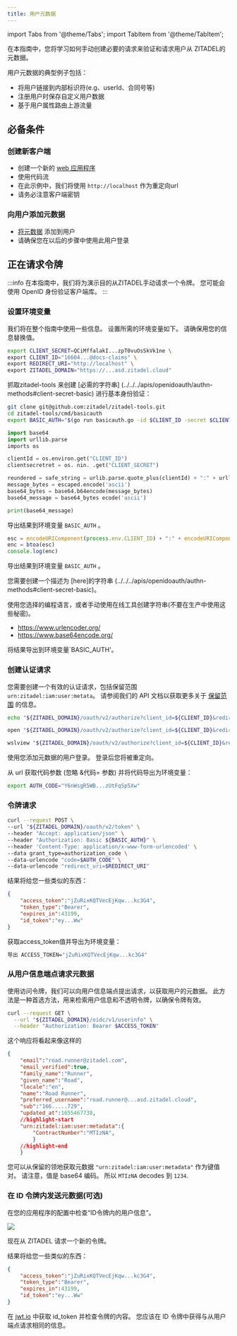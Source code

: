 ```yaml
---
title: 用户元数据
---
```


import Tabs from '@theme/Tabs';
import TabItem from '@theme/TabItem';

在本指南中，您将学习如何手动创建必要的请求来验证和请求用户从 ZITADEL的元数据。

用户元数据的典型例子包括：

- 将用户链接到内部标识符(e.g、userId、合同号等)
- 注册用户时保存自定义用户数据
- 基于用户属性路由上游流量

## 必备条件

### 创建新客户端

- 创建一个新的 [web 应用程序](../console/applications#web)
- 使用代码流
- 在此示例中，我们将使用 `http://localhost` 作为重定向url
- 请务必注意客户端密钥

### 向用户添加元数据

- [将元数据](../../../manuals/user-profile#metadata) 添加到用户
- 请确保您在以后的步骤中使用此用户登录

## 正在请求令牌

:::info
在本指南中，我们将为演示目的从ZITADEL手动请求一个令牌。 您可能会使用 OpenID 身份验证客户端库。
:::

### 设置环境变量

我们将在整个指南中使用一些信息。 设置所需的环境变量如下。 请确保用您的信息替换值。

```bash
export CLIENT_SECRET=QCiMffalakI...zpT0vuOsSkVk1ne \
export CLIENT_ID="16604...@docs-claims" \
export REDIRECT_URI="http://localhost" \
export ZITADEL_DOMAIN="https://...asd.zitadel.cloud"
```

<Tabs>
<TabItem value="go" label="Go" default>

抓取zitadel-tools 来创建 [必需的字符串] (../../../apis/openidoauth/authn-methods#client-secret-basic) 进行基本身份验证：

```bash
git clone git@github.com:zitadel/zitadel-tools.git
cd zitadel-tools/cmd/basicauth
export BASIC_AUTH="$(go run basicauth.go -id $CLIENT_ID -secret $CLIENT_SECRET)"
```

</TabItem>

<TabItem value="python" label="Python">

```python
import base64
import urllib.parse
imports os

clientId = os.environ.get("CLIENT_ID")
clientsecretret = os. nin. .get("CLIENT_SECRET")

reundered = safe_string = urlib.parse.quote_plus(clientId) + ":" + urllib.parse. uote_plus(clientSecret)
message_bytes = escaped.encode('ascii')
base64_bytes = base64.b64encode(message_bytes)
base64_message = base64_bytes ecode('ascii')

print(base64_message)
```

导出结果到环境变量 `BASIC_AUTH` 。

</TabItem>

<TabItem value="js" label="Javascript" default>

```javascript
esc = encodeURIComponent(process.env.CLIENT_ID) + ":" + encodeURIComponent(process.env.CLIENT_SECRET)
enc = btoa(esc)
console.log(enc)
```

导出结果到环境变量 `BASIC_AUTH` 。

</TabItem>

<TabItem value="manually" label="Manually">

您需要创建一个描述为 [here]的字符串 (../../../apis/openidoauth/authn-methods#client-secret-basic)。

使用您选择的编程语言，或者手动使用在线工具创建字符串(不要在生产中使用这些秘密)。 

- https://www.urlencoder.org/
- https://www.base64encode.org/

将结果导出到环境变量`BASIC_AUTH'。

</TabItem>
</Tabs>

### 创建认证请求

您需要创建一个有效的认证请求，包括保留范围 `urn:zitadel:iam:user:metata`。 请参阅我们的 API 文档以获取更多关于 [保留范围](../../../apis/openidoauth/scopes#reserved-scopes) 的信息。

<Tabs>

<TabItem value="default" label="Default" default>

```bash
echo "${ZITADEL_DOMAIN}/oauth/v2/authorize?client_id=${CLIENT_ID}&redirect_uri=${REDIRECT_URI}&response_type=code&scope=openid email profile urn:zitadel:iam:user:metadata"
```

</TabItem>

<TabItem value="macos" label="MacOS">

```zsh
open "${ZITADEL_DOMAIN}/oauth/v2/authorize?client_id=${CLIENT_ID}&redirect_uri=${REDIRECT_URI}&response_type=code&scope=openid email profile urn:zitadel:iam:user:metadata"
```
</TabItem>

<TabItem value="WSL" label="WSL">

```bash
wslview "${ZITADEL_DOMAIN}/oauth/v2/authorize?client_id=${CLIENT_ID}&redirect_uri=${REDIRECT_URI}&response_type=code&scope=openid email profile urn:zitadel:iam:user:metadata"
```
</TabItem>

</Tabs>

使用您添加元数据的用户登录。 登录后您将被重定向。

从 url 获取代码参数 (忽略 &代码= 参数) 并将代码导出为环境变量：

```bash
export AUTH_CODE="Y6nWsgR5WB...zUtFqSp5Xw"
```

### 令牌请求

```bash
curl --request POST \
--url "${ZITADEL_DOMAIN}/oauth/v2/token" \
--header "Accept: application/json" \
--header "Authorization: Basic ${BASIC_AUTH}" \
--header 'Content-Type: application/x-www-form-urlencoded' \
--data grant_type=authorization_code \
--data-urlencode "code=$AUTH_CODE" \
--data-urlencode "redirect_uri=$REDIRECT_URI"
```

结果将给您一些类似的东西：

```json
{
    "access_token":"jZuRixKQTVecEjKqw...kc3G4",
    "token_type":"Bearer",
    "expires_in":43199,
    "id_token":"ey...Ww"
}
```

获取access_token值并导出为环境变量：

```bash
导出 ACCESS_TOKEN="jZuRixKQTVecEjKqw...kc3G4"
```

### 从用户信息端点请求元数据

使用访问令牌，我们可以向用户信息端点提出请求，以获取用户的元数据。 此方法是一种首选方法，用来检索用户信息和不透明令牌，以确保令牌有效。

```bash
curl --request GET \
  --url "${ZITADEL_DOMAIN}/oidc/v1/userinfo" \
  --header "Authorization: Bearer $ACCESS_TOKEN"
```

这个响应将看起来像这样的

```json
{
    "email":"road.runner@zitadel.com",
    "email_verified":true,
    "family_name":"Runner",
    "given_name":"Road",
    "locale":"en",
    "name":"Road Runner",
    "preferred_username":"road.runner@...asd.zitadel.cloud",
    "sub":"166.....729",
    "updated_at":1655467738,
    //highlight-start
    "urn:zitadel:iam:user:metadata":{
        "ContractNumber":"MTIzNA",
        }
    //highlight-end
    }
```

您可以从保留的领地获取元数据 `"urn:zitadel:iam:user:metadata"` 作为键值对。 请注意，值是 base64 编码。 所以 `MTIzNA` decodes 到 `1234`.

### 在 ID 令牌内发送元数据(可选)

在您的应用程序的配置中检查“ID令牌内的用户信息”。

![](/img/console_projects_application_token_settings.png)

现在从 ZITADEL 请求一个新的令牌。

结果将给您一些类似的东西：

```json
{
    "access_token":"jZuRixKQTVecEjKqw...kc3G4",
    "token_type":"Bearer",
    "expires_in":43199,
    "id_token":"ey...Ww"
}
```

在 [jwt.io](https://jwt.io/) 中获取 id_token 并检查令牌的内容。 您应该在 ID 令牌中获得与从用户端点请求相同的信息。